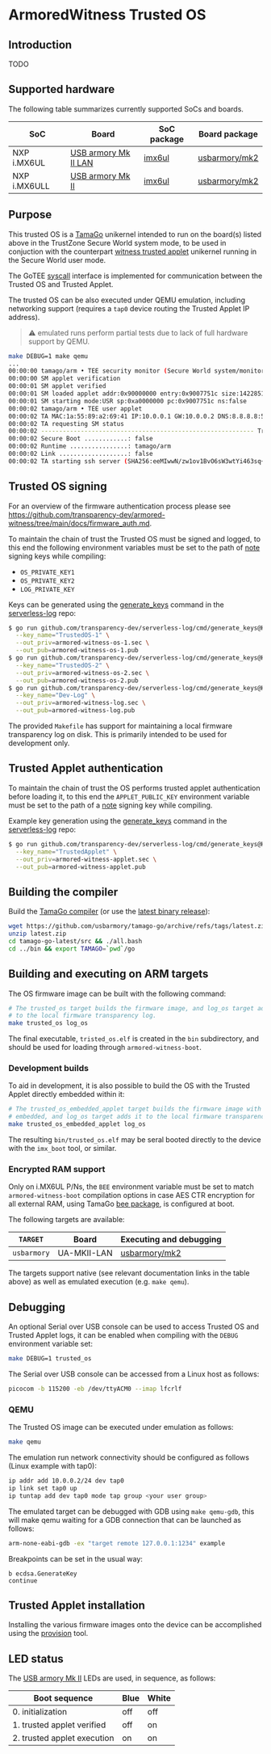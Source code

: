 # ArmoredWitness Trusted OS

## Introduction

TODO

## Supported hardware

The following table summarizes currently supported SoCs and boards.

| SoC          | Board                                                               | SoC package                                                              | Board package                                                                    |
|--------------|---------------------------------------------------------------------|--------------------------------------------------------------------------|----------------------------------------------------------------------------------|
| NXP i.MX6UL  | [USB armory Mk II LAN](https://github.com/usbarmory/usbarmory/wiki) | [imx6ul](https://github.com/usbarmory/tamago/tree/master/soc/nxp/imx6ul) | [usbarmory/mk2](https://github.com/usbarmory/tamago/tree/master/board/usbarmory) |
| NXP i.MX6ULL | [USB armory Mk II](https://github.com/usbarmory/usbarmory/wiki)     | [imx6ul](https://github.com/usbarmory/tamago/tree/master/soc/nxp/imx6ul) | [usbarmory/mk2](https://github.com/usbarmory/tamago/tree/master/board/usbarmory) |

## Purpose

This trusted OS is a [TamaGo](https://github.com/usbarmory/tamago) unikernel
intended to run on the board(s) listed above in the TrustZone Secure World
system mode, to be used in conjuction with the counterpart
[witness trusted applet](https://github.com/transparency-dev/armored-witness-applet)
 unikernel running in the Secure World user mode.

The GoTEE [syscall](https://github.com/usbarmory/GoTEE/blob/master/syscall/syscall.go)
interface is implemented for communication between the Trusted OS and Trusted
Applet.

The trusted OS can be also executed under QEMU emulation, including networking
support (requires a `tap0` device routing the Trusted Applet IP address).

> :warning: emulated runs perform partial tests due to lack of full hardware
> support by QEMU.

```bash
make DEBUG=1 make qemu
...
00:00:00 tamago/arm • TEE security monitor (Secure World system/monitor)
00:00:00 SM applet verification
00:00:01 SM applet verified
00:00:01 SM loaded applet addr:0x90000000 entry:0x9007751c size:14228514
00:00:01 SM starting mode:USR sp:0xa0000000 pc:0x9007751c ns:false
00:00:02 tamago/arm • TEE user applet
00:00:02 TA MAC:1a:55:89:a2:69:41 IP:10.0.0.1 GW:10.0.0.2 DNS:8.8.8.8:53
00:00:02 TA requesting SM status
00:00:02 ----------------------------------------------------------- Trusted OS ----
00:00:02 Secure Boot ............: false
00:00:02 Runtime ................: tamago/arm
00:00:02 Link ...................: false
00:00:02 TA starting ssh server (SHA256:eeMIwwN/zw1ov1BvO6sW3wtYi463sq+oLgKhmAew1WE) at 10.0.0.1:22
```

## Trusted OS signing

For an overview of the firmware authentication process please see 
<https://github.com/transparency-dev/armored-witness/tree/main/docs/firmware_auth.md>.

To maintain the chain of trust the Trusted OS must be signed and logged, to this end the
following environment variables must be set to the path of
[note](https://pkg.go.dev/golang.org/x/mod/sumdb/note) signing keys while compiling:

- `OS_PRIVATE_KEY1`
- `OS_PRIVATE_KEY2`
- `LOG_PRIVATE_KEY`

Keys can be generated using the
[generate_keys](https://github.com/transparency-dev/serverless-log/tree/main/cmd/generate_keys)
command in the [serverless-log](https://github.com/transparency-dev/serverless-log) repo:

```bash
$ go run github.com/transparency-dev/serverless-log/cmd/generate_keys@HEAD \
  --key_name="TrustedOS-1" \
  --out_priv=armored-witness-os-1.sec \
  --out_pub=armored-witness-os-1.pub
$ go run github.com/transparency-dev/serverless-log/cmd/generate_keys@HEAD \
  --key_name="TrustedOS-2" \
  --out_priv=armored-witness-os-2.sec \
  --out_pub=armored-witness-os-2.pub
$ go run github.com/transparency-dev/serverless-log/cmd/generate_keys@HEAD \
  --key_name="Dev-Log" \
  --out_priv=armored-witness-log.sec \
  --out_pub=armored-witness-log.pub
```

The provided `Makefile` has support for maintaining a local firmware transparency log on disk.
This is primarily intended to be used for development only.

## Trusted Applet authentication

To maintain the chain of trust the OS performs trusted applet authentication
before loading it, to this end the `APPLET_PUBLIC_KEY` environment variable
must be set to the path of a [note](https://pkg.go.dev/golang.org/x/mod/sumdb/note)
signing key while compiling.

Example key generation using the
[generate_keys](https://github.com/transparency-dev/serverless-log/tree/main/cmd/generate_keys)
command in the [serverless-log](https://github.com/transparency-dev/serverless-log) repo:

```bash
$ go run github.com/transparency-dev/serverless-log/cmd/generate_keys@HEAD \
  --key_name="TrustedApplet" \
  --out_priv=armored-witness-applet.sec \
  --out_pub=armored-witness-applet.pub
```

## Building the compiler

Build the [TamaGo compiler](https://github.com/usbarmory/tamago-go)
(or use the [latest binary release](https://github.com/usbarmory/tamago-go/releases/latest)):

```bash
wget https://github.com/usbarmory/tamago-go/archive/refs/tags/latest.zip
unzip latest.zip
cd tamago-go-latest/src && ./all.bash
cd ../bin && export TAMAGO=`pwd`/go
```

## Building and executing on ARM targets

The OS firmware image can be built with the following command:

```bash
# The trusted_os target builds the firmware image, and log_os target adds it
# to the local firmware transparency log.
make trusted_os log_os
```

The final executable, `tristed_os.elf` is created in the `bin` subdirectory, and
should be used for loading through `armored-witness-boot`.

### Development builds

To aid in development, it is also possible to build the OS with the Trusted Applet
directly embedded within it:

```bash
# The trusted_os_embedded_applet target builds the firmware image with the applet
# embedded, and log_os target adds it to the local firmware transparency log.
make trusted_os_embedded_applet log_os
```

The resulting `bin/trusted_os.elf` may be seral booted directly to the device with
the `imx_boot` tool, or similar.

### Encrypted RAM support

Only on i.MX6UL P/Ns, the `BEE` environment variable must be set to match
`armored-witness-boot` compilation options in case AES CTR encryption for all
external RAM, using TamaGo [bee package](https://pkg.go.dev/github.com/usbarmory/tamago/soc/nxp/bee),
is configured at boot.

The following targets are available:

| `TARGET`    | Board            | Executing and debugging                                                                                  |
|-------------|------------------|----------------------------------------------------------------------------------------------------------|
| `usbarmory` | UA-MKII-LAN      | [usbarmory/mk2](https://github.com/usbarmory/tamago/tree/master/board/usbarmory)                         |

The targets support native (see relevant documentation links in the table above)
as well as emulated execution (e.g. `make qemu`).

## Debugging

An optional Serial over USB console can be used to access Trusted OS and
Trusted Applet logs, it can be enabled when compiling with the `DEBUG`
environment variable set:

```bash
make DEBUG=1 trusted_os
```

The Serial over USB console can be accessed from a Linux host as follows:

```bash
picocom -b 115200 -eb /dev/ttyACM0 --imap lfcrlf
```

### QEMU

The Trusted OS image can be executed under emulation as follows:

```bash
make qemu
```

The emulation run network connectivity should be configured as follows (Linux
example with tap0):

```bash
ip addr add 10.0.0.2/24 dev tap0
ip link set tap0 up
ip tuntap add dev tap0 mode tap group <your user group>
```

The emulated target can be debugged with GDB using `make qemu-gdb`, this will
make qemu waiting for a GDB connection that can be launched as follows:

```bash
arm-none-eabi-gdb -ex "target remote 127.0.0.1:1234" example
```

Breakpoints can be set in the usual way:

```none
b ecdsa.GenerateKey
continue
```

## Trusted Applet installation

Installing the various firmware images onto the device can be accomplished using the
[provision](https://github.com/transparency-dev/armored-witness/tree/main/cmd/provision)
tool.

## LED status

The [USB armory Mk II](https://github.com/usbarmory/usbarmory/wiki) LEDs
are used, in sequence, as follows:

| Boot sequence                   | Blue | White |
|---------------------------------|------|-------|
| 0. initialization               | off  | off   |
| 1. trusted applet verified      | off  | on    |
| 2. trusted applet execution     | on   | on    |
